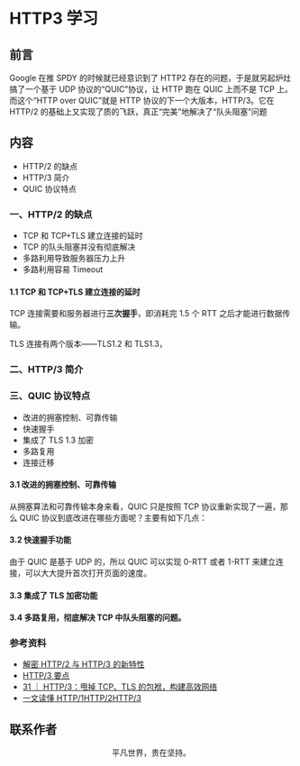 # HTTP3 学习

## 前言

Google 在推 SPDY 的时候就已经意识到了 HTTP2 存在的问题，于是就另起炉灶搞了一个基于 UDP 协议的“QUIC”协议，让 HTTP 跑在 QUIC 上而不是 TCP 上。而这个“HTTP over QUIC”就是 HTTP 协议的下一个大版本，HTTP/3。它在 HTTP/2 的基础上又实现了质的飞跃，真正“完美”地解决了“队头阻塞”问题

## 内容

- HTTP/2 的缺点
- HTTP/3 简介
- QUIC 协议特点

### 一、HTTP/2 的缺点

- TCP 和 TCP+TLS 建立连接的延时
- TCP 的队头阻塞并没有彻底解决
- 多路利用导致服务器压力上升
- 多路利用容易 Timeout

#### 1.1 TCP 和 TCP+TLS 建立连接的延时

TCP 连接需要和服务器进行**三次握手**，即消耗完 1.5 个 RTT 之后才能进行数据传输。

TLS 连接有两个版本——TLS1.2 和 TLS1.3，

### 二、HTTP/3 简介

### 三、QUIC 协议特点

- 改进的拥塞控制、可靠传输
- 快速握手
- 集成了 TLS 1.3 加密
- 多路复用
- 连接迁移

#### 3.1 改进的拥塞控制、可靠传输

从拥塞算法和可靠传输本身来看，QUIC 只是按照 TCP 协议重新实现了一遍，那么 QUIC 协议到底改进在哪些方面呢？主要有如下几点：

#### 3.2 快速握手功能

由于 QUIC 是基于 UDP 的，所以 QUIC 可以实现 0-RTT 或者 1-RTT 来建立连接，可以大大提升首次打开页面的速度。

#### 3.3 集成了 TLS 加密功能

#### 3.4 多路复用，彻底解决 TCP 中队头阻塞的问题。

### 参考资料

- [解密 HTTP/2 与 HTTP/3 的新特性](https://mp.weixin.qq.com/s/5jR7MrWQ9v3w_E8BhNWrpA)
- [HTTP/3 要点](https://mp.weixin.qq.com/s/qBD90RdofvYDNX2sSJWgNA)
- [31 ｜ HTTP/3：甩掉 TCP、TLS 的包袱，构建高效网络](https://time.geekbang.org/column/article/150159)
- [一文读懂 HTTP/1HTTP/2HTTP/3](https://zhuanlan.zhihu.com/p/102561034)

## 联系作者

<div align="center">
    <p>
        平凡世界，贵在坚持。
    </p>
    <img :src="$withBase('/about/contact.png')" />
</div>
